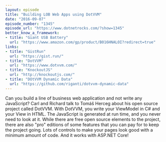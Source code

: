 ```yaml
---
layout: episode
title: "Building LOB Web Apps using DotVVM"
date: "2016-09-07"
episode_number: "1345"
episode_url: "https://www.dotnetrocks.com/?show=1345"
better_know_a_framework:
- title: "Giant USB Battery"
  url: "https://www.amazon.com/gp/product/B016HNALOI?redirect=true"
links:
- title: "GistRun"
  url: "https://gist.run/"
- title: "DotVVM"
  url: "https://www.dotvvm.com/"
- title: "KnockoutJS"
  url: "http://knockoutjs.com/"
- title: "DOtVVM Dynamic Data"
  url: "https://github.com/riganti/dotvvm-dynamic-data"
---
```


Can you build a line of business web application and not write any JavaScript? Carl and Richard talk to Tomáš Herceg about his open source project called DotVVM. With DotVVM, you write your ViewModel in C# and your View in HTML. The JavaScript is generated at run time, and you never need to look at it. While there are free open source elements to the project, there are also "pro" editions of some features that you can pay for to keep the project going. Lots of controls to make your pages look good with a minimum amount of code. And it works with ASP.NET Core!
